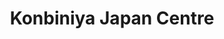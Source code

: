 ---
title: "Konbiniya Japan Centre"
url: /vancouver/konbiniya-japan-centre-robson-street/
shop: Lebensmittel
---